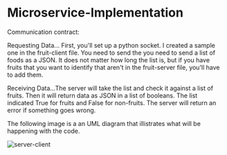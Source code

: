 # Microservice-Implementation

Communication contract:

Requesting Data... First, you'll set up a python socket. I created a sample one in the fruit-client file. You need to send the you need to send a list of foods as a JSON. It does not matter how long the list is, but if you have fruits that you want to identify that aren't in the fruit-server file, you'll have to add them. 

Receiving Data...The server will take the list and check it against a list of fruits. Then it will return data as JSON in a list of booleans. The list indicated True for fruits and False for non-fruits. The server will return an error if something goes wrong. 

The following image is a an UML diagram that illistrates what will be happening with the code. 

![server-client](https://user-images.githubusercontent.com/83997457/180904410-1fae6f22-db16-4cd2-9f50-37c75bb6cf7b.png)
